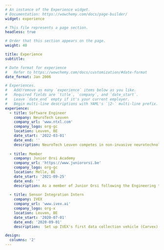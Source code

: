 ```yaml
---
# An instance of the Experience widget.
# Documentation: https://wowchemy.com/docs/page-builder/
widget: experience

# This file represents a page section.
headless: true

# Order that this section appears on the page.
weight: 40

title: Experience
subtitle:

# Date format for experience
#   Refer to https://wowchemy.com/docs/customization/#date-format
date_format: Jan 2006

# Experiences.
#   Add/remove as many `experience` items below as you like.
#   Required fields are `title`, `company`, and `date_start`.
#   Leave `date_end` empty if it's your current employer.
#   Begin multi-line descriptions with YAML's `|2-` multi-line prefix.
experience:
  - title: Software Engineer
    company: NeuroTech Leuven
    company_url: 'www.ntxl.com'
    company_logo: org-gc
    location: Leuven, BE
    date_start: '2022-03-01'
    date_end: ''
    description: NeuroTech Leuven competes in non-invasive neurotechnology competitions as a multidisciplinary team. My main focus is on signal processing and machine learning to filter and classify EEG data collected from EEG headsets.
    
  - title: Member
    company: Junior Orsi Academy
    company_url: 'https://www.juniororsi.be'
    company_logo: org-gc
    location: Melle, BE
    date_start: '2021-09-25'
    date_end: ''
    description: As a member of Junior Orsi following the Engineering track, I discover the possibilities and benefits of the use of technology in the healthcare sector through the events orginised by Junior Orsi.
        
  - title: Sensor Integration Intern
    company: IVEX
    company_url: 'www.ivex.ai'
    company_logo: org-x
    location: Leuven, BE
    date_start: '2020-07-01'
    date_end: '2020-09-01'
    description:  Set up IVEX's first data collection vehicle (Carvex), which they needed to generate their own driving data and to test their Safety Co-pilot technology.

design:
  columns: '2'
---
```

